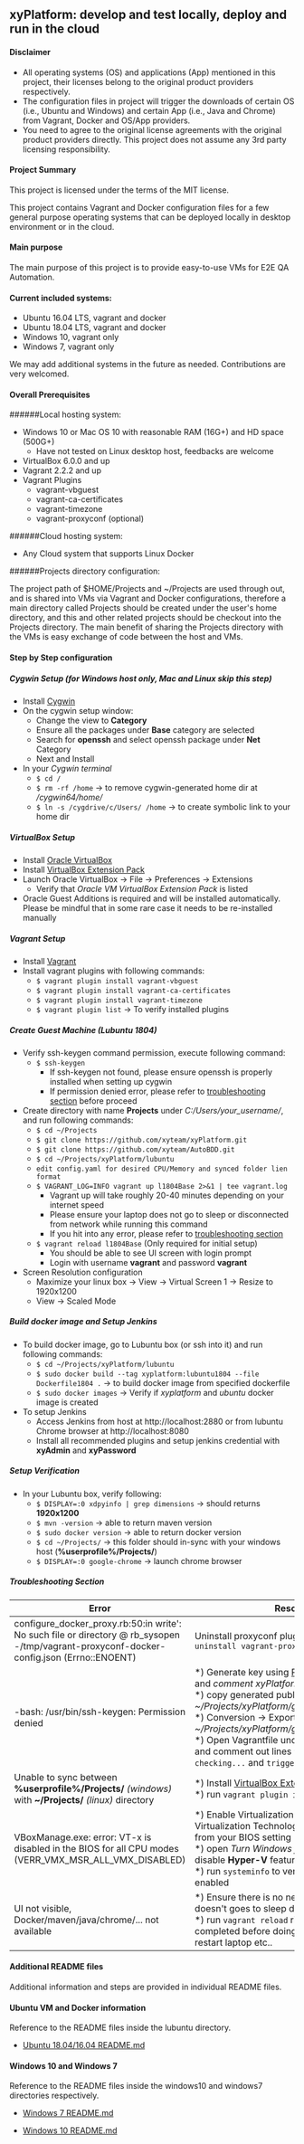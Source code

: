 ## xyPlatform: develop and test locally, deploy and run in the cloud

#### Disclaimer
* All operating systems (OS) and applications (App) mentioned in this project, their licenses belong to the original product providers respectively.
* The configuration files in project will trigger the downloads of certain OS (i.e., Ubuntu and Windows) and certain App (i.e., Java and Chrome) from Vagrant, Docker and OS/App providers.
* You need to agree to the original license agreements with the original product providers directly. This project does not assume any 3rd party licensing responsibility.

#### Project Summary
This project is licensed under the terms of the MIT license.

This project contains Vagrant and Docker configuration files for a few general purpose operating systems that can be deployed locally in desktop environment or in the cloud.

#### Main purpose
The main purpose of this project is to provide easy-to-use VMs for E2E QA Automation.

#### Current included systems:
* Ubuntu 16.04 LTS, vagrant and docker
* Ubuntu 18.04 LTS, vagrant and docker
* Windows 10, vagrant only
* Windows 7, vagrant only

We may add additional systems in the future as needed. Contributions are very welcomed.

#### Overall Prerequisites

######Local hosting system:

* Windows 10 or Mac OS 10 with reasonable RAM (16G+) and HD space (500G+)
    - Have not tested on Linux desktop host, feedbacks are welcome
* VirtualBox 6.0.0 and up
* Vagrant 2.2.2 and up
* Vagrant Plugins
    * vagrant-vbguest
    * vagrant-ca-certificates
    * vagrant-timezone
    * vagrant-proxyconf (optional)

######Cloud hosting system:

* Any Cloud system that supports Linux Docker

######Projects directory configuration:

The project path of $HOME/Projects and ~/Projects are used through out, and is shared into VMs via Vagrant and Docker configurations, therefore a main directory called Projects should be created under the user's home directory, and this and other related projects should be checkout into the Projects directory. The main benefit of sharing the Projects directory with the VMs is easy exchange of code between the host and VMs.

#### Step by Step configuration
##### Cygwin Setup (for Windows host only, Mac and Linux skip this step)
- Install [Cygwin](https://www.cygwin.com/)
- On the cygwin setup window:
    - Change the view to **Category**
    - Ensure all the packages under **Base** category are selected
    - Search for **openssh** and select openssh package under **Net** Category
    - Next and Install
- In your *Cygwin terminal* 
    - ```$ cd /``` 
    - ```$ rm -rf /home``` &rightarrow; to remove cygwin-generated home dir at */cygwin64/home/*
    - ```$ ln -s /cygdrive/c/Users/ /home``` &rightarrow; to create symbolic link to your home dir
##### VirtualBox Setup
- Install [Oracle VirtualBox](https://www.virtualbox.org/wiki/Downloads)
- Install [VirtualBox Extension Pack](https://www.virtualbox.org/wiki/Downloads)
- Launch Oracle VirtualBox &rightarrow; File &rightarrow; Preferences &rightarrow; Extensions
	- Verify that *Oracle VM VirtualBox Extension Pack* is listed
- Oracle Guest Additions is required and will be installed automatically. Please be mindful that in some rare case it needs to be re-installed manually
##### Vagrant Setup
- Install [Vagrant](https://www.vagrantup.com/)
- Install vagrant plugins with following commands:
    - ```$ vagrant plugin install vagrant-vbguest```
    - ```$ vagrant plugin install vagrant-ca-certificates```
    - ```$ vagrant plugin install vagrant-timezone```
    - ```$ vagrant plugin list``` &rightarrow; To verify installed plugins
##### Create Guest Machine (Lubuntu 1804)
- Verify ssh-keygen command permission, execute following command:
    - ```$ ssh-keygen```
        - If ssh-keygen not found, please ensure openssh is properly installed when setting up cygwin
        - If permission denied error, please refer to [troubleshooting section](#troubleshooting-section) before proceed
- Create directory with name **Projects** under *C:/Users/your_username/*, and run following commands:
    - ```$ cd ~/Projects```
    - ```$ git clone https://github.com/xyteam/xyPlatform.git```
    - ```$ git clone https://github.com/xyteam/AutoBDD.git```
    - ```$ cd ~/Projects/xyPlatform/lubuntu```
    - ```edit config.yaml for desired CPU/Memory and synced folder lien format```
    - ```$ VAGRANT_LOG=INFO vagrant up l1804Base 2>&1 | tee vagrant.log```
        - Vagrant up will take roughly 20-40 minutes depending on your internet speed
        - Please ensure your laptop does not go to sleep or disconnected from network while running this command
        - If you hit into any error, please refer to [troubleshooting section](#troubleshooting-section)
    - ```$ vagrant reload l1804Base``` (Only required for initial setup)
        - You should be able to see UI screen with login prompt
        - Login with username **vagrant** and password **vagrant**
- Screen Resolution configuration
    - Maximize your linux box &rightarrow; View &rightarrow; Virtual Screen 1 &rightarrow; Resize to 1920x1200
    - View &rightarrow; Scaled Mode
##### Build docker image and Setup Jenkins
- To build docker image, go to Lubuntu box (or ssh into it) and run following commands:
    - ```$ cd ~/Projects/xyPlatform/lubuntu```
    - ```$ sudo docker build --tag xyplatform:lubuntu1804 --file Dockerfile1804 .``` &rightarrow; to build docker image from specified dockerfile
    - ```$ sudo docker images``` &rightarrow; Verify if *xyplatform* and *ubuntu* docker image is created
- To setup Jenkins
	- Access Jenkins from host at http://localhost:2880 or from lubuntu Chrome browser at http://localhost:8080
    - Install all recommended plugins and setup jenkins credential with **xyAdmin** and **xyPassword**
##### Setup Verification
- In your Lubuntu box, verify following:
    - ```$ DISPLAY=:0 xdpyinfo | grep dimensions``` &rightarrow; should returns **1920x1200**
    - ```$ mvn -version``` &rightarrow; able to return maven version
    - ```$ sudo docker version``` &rightarrow; able to return docker version
    - ```$ cd ~/Projects/``` &rightarrow; this folder should in-sync with your windows host (**%userprofile%/Projects/**)
    - ```$ DISPLAY=:0 google-chrome``` &rightarrow; launch chrome browser

##### Troubleshooting Section
| Error | Resolutions |
| ------ | ------ |
| configure_docker_proxy.rb:50:in write': No such file or directory @ rb_sysopen -/tmp/vagrant-proxyconf-docker-config.json (Errno::ENOENT) | Uninstall proxyconf plugin with `vagrant plugin uninstall vagrant-proxyconf`
| -bash: /usr/bin/ssh-keygen: Permission denied | *) Generate key using [PuTTYgen](https://www.putty.org/) with *key 4096* and *comment xyPlatform* <br> *) copy generated public key into file *~/Projects/xyPlatform/global/platform_id_rsa.pub* <br> *) Conversion &rightarrow; Export OpenSSH Key &rightarrow; *~/Projects/xyPlatform/global/platform_id_rsa* <br> *) Open Vagrantfile under ../xyPlatform/lubuntu/ and comment out lines `trigger.info = checking...` and `trigger.run = {path:...}`|
|Unable to sync between **%userprofile%/Projects/** *(windows)* with **~/Projects/** *(linux)* directory | *) Install [VirtualBox Extension Pack](https://www.virtualbox.org/wiki/Downloads) <br> *) run `vagrant plugin install vagrant-vbguest`|
| VBoxManage.exe: error: VT-x is disabled in the BIOS for all CPU modes (VERR_VMX_MSR_ALL_VMX_DISABLED) | *) Enable Virtualization Technology (VTx) and Virtualization Technology for Directed I/O (VTd) from your BIOS setting <br> *) open *Turn Windows features on or off* and disable **Hyper-V** features. &<br> *) run `systeminfo` to verify virtualization is enabled |
| UI not visible, Docker/maven/java/chrome/... not available | *) Ensure there is no network loss and laptop doesn't goes to sleep during `vagrant up` <br> *) run `vagrant reload` right after the `vagrant up` completed before doing other thing such as restart laptop etc..


#### Additional README files
Additional information and steps are provided in individual README files.

#### Ubuntu VM and Docker information
Reference to the README files inside the lubuntu directory.

* [Ubuntu 18.04/16.04 README.md](./lubuntu/README.md)

#### Windows 10 and Windows 7
Reference to the README files inside the windows10 and windows7 directories respectively.

* [Windows 7 README.md](./windows7/README.md)

* [Windows 10 README.md](./windows10/README.md)
